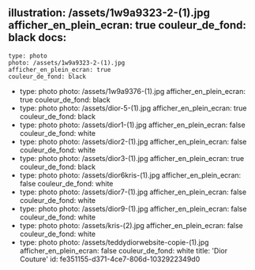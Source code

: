 illustration: /assets/1w9a9323-2-(1).jpg
afficher_en_plein_ecran: true
couleur_de_fond: black
docs:
  -
    type: photo
    photo: /assets/1w9a9323-2-(1).jpg
    afficher_en_plein_ecran: true
    couleur_de_fond: black
  -
    type: photo
    photo: /assets/1w9a9376-(1).jpg
    afficher_en_plein_ecran: true
    couleur_de_fond: black
  -
    type: photo
    photo: /assets/dior-5-(1).jpg
    afficher_en_plein_ecran: true
    couleur_de_fond: black
  -
    type: photo
    photo: /assets/dior1-(1).jpg
    afficher_en_plein_ecran: false
    couleur_de_fond: white
  -
    type: photo
    photo: /assets/dior2-(1).jpg
    afficher_en_plein_ecran: false
    couleur_de_fond: white
  -
    type: photo
    photo: /assets/dior3-(1).jpg
    afficher_en_plein_ecran: true
    couleur_de_fond: black
  -
    type: photo
    photo: /assets/dior6kris-(1).jpg
    afficher_en_plein_ecran: false
    couleur_de_fond: white
  -
    type: photo
    photo: /assets/dior7-(1).jpg
    afficher_en_plein_ecran: false
    couleur_de_fond: white
  -
    type: photo
    photo: /assets/dior9-(1).jpg
    afficher_en_plein_ecran: false
    couleur_de_fond: white
  -
    type: photo
    photo: /assets/kris-(2).jpg
    afficher_en_plein_ecran: false
    couleur_de_fond: white
  -
    type: photo
    photo: /assets/teddydiorwebsite-copie-(1).jpg
    afficher_en_plein_ecran: false
    couleur_de_fond: white
title: 'Dior Couture'
id: fe351155-d371-4ce7-806d-1032922349d0
